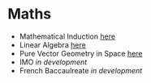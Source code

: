 # Maths

- Mathematical Induction [here](https://github.com/B1rby/Maths/blob/main/Mathematical%20Induction/Mathematical%20Induction.pdf)
- Linear Algebra [here](https://github.com/B1rby/Maths/blob/main/Linear%20Algebra/Linear%20Algebra.pdf)
- Pure Vector Geometry in Space [here](https://github.com/B1rby/Maths/blob/main/Pure%20Vector%20Geometry%20in%20Space/Pure%20Vector%20Geometry%20%20in%20Space.pdf)
- IMO *in development*
- French Baccaulreate *in development*



